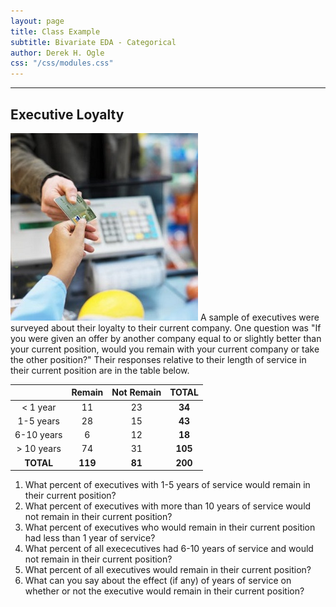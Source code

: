 ```yaml
---
layout: page
title: Class Example
subtitle: Bivariate EDA - Categorical
author: Derek H. Ogle
css: "/css/modules.css"
---
```


----

## Executive Loyalty
<img src="zimgs/checkout2.jpg" alt="Checking out" class="img-right">
A sample of executives were surveyed about their loyalty to their current company. One question was "If you were given an offer by another company equal to or slightly better than your current position, would you remain with your current company or take the other position?" Their responses relative to their length of service in their current position are in the table below.

|              | Remain  | Not Remain | **TOTAL** |
|:------------:|:-------:|:----------:|:---------:|
|  < 1 year    |   11    |    23      |  **34**   |
|  1-5 years   |   28    |    15      |  **43**   |
|  6-10 years  |    6    |    12      |  **18**   |
|  > 10 years  |   74    |    31      |  **105**  |
|  **TOTAL**   | **119** |  **81**    |  **200**  |

1. What percent of executives with 1-5 years of service would remain in their current position?
1. What percent of executives with more than 10 years of service would not remain in their current position?
1. What percent of executives who would remain in their current position had less than 1 year of service?
1. What percent of all exececutives had 6-10 years of service and would not remain in their current position?
1. What percent of all executives would remain in their current position?
1. What can you say about the effect (if any) of years of service on whether or not the executive would remain in their current position?
